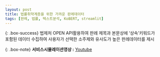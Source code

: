 ```yaml
---
layout: post
title: 법률취약계층을 위한 가까운 판례데이터
tags: [판례, 법률, 텍스트분석, KoBERT, streamlit]
---
```


{: .box-success}
법제처 OPEN API활용하여 판례 제목과 본문상에 ‘상속’키워드가 포함된 데이터 수집하여 
사용자가 선택한 소주제와 유사도가 높은 판례데이터를 제시

{: .box-note}
**서비스시뮬레이션영상 :** [Youtube](https://youtu.be/JthNdAvafgA)